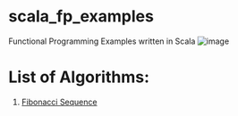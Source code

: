 # scala_fp_examples
Functional Programming Examples written in Scala
![image](https://user-images.githubusercontent.com/24731282/191842043-607f9e33-c87c-4d9c-a375-0e9897640110.png)

# List of Algorithms:
1) [Fibonacci Sequence](https://github.com/abhishek-1309/scala_fp_examples/tree/main/src)
